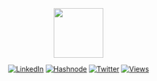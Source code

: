 <div id="header" align="center">
    <img src="https://media.giphy.com/media/vLlpbDafjgHystuJ0a/giphy.gif" width="100px" height="100px"/>
</div>

<div align="center">

[![LinkedIn][linkedin-shield]][linkedin-url]
[![Hashnode][Hashnode-shield]][Hashnode-url]
[![Twitter][twitter-shield]][twitter-url]
[![Views][Views-shield]][Views-url]
</div>
<!-- <div align="center">


</div> -->

<!--
**devkavin/devkavin** is a ✨ _special_ ✨ repository because its `README.md` (this file) appears on your GitHub profile.
Here are some ideas to get you started:

- 🔭 I’m currently working on ...
- 🌱 I’m currently learning ...
- 👯 I’m looking to collaborate on ...
- 🤔 I’m looking for help with ...
- 💬 Ask me about ...
- 📫 How to reach me: ...
- 😄 Pronouns: ...
- ⚡ Fun fact: ...
-->

<!-- MARKDOWN Links -->
[linkedin-shield]: https://img.shields.io/badge/linkedin-%230077B5.svg?style=for-the-badge&logo=linkedin&logoColor=white
[linkedin-url]: https://www.linkedin.com/in/kavindra-senanayake
[twitter-shield]: https://img.shields.io/badge/Twitter-%231DA1F2.svg?style=for-the-badge&logo=Twitter&logoColor=white
[twitter-url]: https://twitter.com/devkavinhq
[Hashnode-shield]: https://img.shields.io/badge/Hashnode-2962FF?style=for-the-badge&logo=hashnode 
[Hashnode-url]: https://hashnode.com/@devkavin
[Views-shield]: https://komarev.com/ghpvc/?username=devkavin&style=for-the-badge&color=blue
[Views-url]: https://komarev.com/ghpvc/?username=devkavin&style=flat-square&color=blue